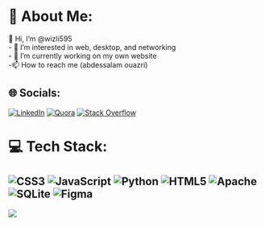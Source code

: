 # 💫 About Me:
 👋 Hi, I’m @wizli595<br>- 👀 I’m interested in web, desktop, and networking<br>- 🌱 I’m currently working on my own website<br>-📫 How to reach me (abdessalam ouazri)


## 🌐 Socials:
[![LinkedIn](https://img.shields.io/badge/LinkedIn-%230077B5.svg?logo=linkedin&logoColor=white)](https://www.linkedin.com/in/abdessalam-ouazri-ab4938250/) [![Quora](https://img.shields.io/badge/Quora-%23B92B27.svg?logo=Quora&logoColor=white)](https://www.quora.com/profile/Abdessalam-Ouazri) [![Stack Overflow](https://img.shields.io/badge/-Stackoverflow-FE7A16?logo=stack-overflow&logoColor=white)](https://stackoverflow.com/users/17328641/abdessalam-ouazri) 

# 💻 Tech Stack:
![CSS3](https://img.shields.io/badge/css3-%231572B6.svg?style=for-the-badge&logo=css3&logoColor=white) ![JavaScript](https://img.shields.io/badge/javascript-%23323330.svg?style=for-the-badge&logo=javascript&logoColor=%23F7DF1E) ![Python](https://img.shields.io/badge/python-3670A0?style=for-the-badge&logo=python&logoColor=ffdd54) ![HTML5](https://img.shields.io/badge/html5-%23E34F26.svg?style=for-the-badge&logo=html5&logoColor=white) ![Apache](https://img.shields.io/badge/apache-%23D42029.svg?style=for-the-badge&logo=apache&logoColor=white) ![SQLite](https://img.shields.io/badge/sqlite-%2307405e.svg?style=for-the-badge&logo=sqlite&logoColor=white) 	![Figma](https://img.shields.io/badge/figma-%23F24E1E.svg?style=for-the-badge&logo=figma&logoColor=white)
---
[![](https://visitcount.itsvg.in/api?id=wizli595&icon=2&color=0)](https://visitcount.itsvg.in)

<!-- Proudly created with GPRM ( https://gprm.itsvg.in ) -->

